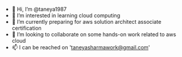 - 👋 Hi, I’m @taneya1987
- 👀 I’m interested in learning cloud computing
- 🌱 I’m currently preparing for aws solution architect associate certification
- 💞️ I’m looking to collaborate on some hands-on work related to aws cloud 
- 📫 I can be reached on 'taneyasharmawork@gmail.com'
